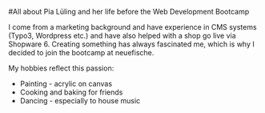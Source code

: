#All about Pia Lüling and her life before the Web Development Bootcamp

I come from a marketing background and have experience in CMS systems (Typo3, Wordpress etc.) and have also helped with a shop go live via Shopware 6.
Creating something has always fascinated me, which is why I decided to join the bootcamp at neuefische. 

My hobbies reflect this passion:

- Painting - acrylic on canvas
- Cooking and baking for friends
- Dancing - especially to house music
